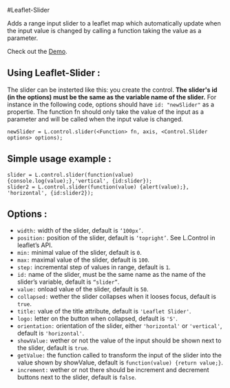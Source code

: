 #Leaflet-Slider

Adds a range input slider to a leaflet map which automatically update when the input value is changed by calling a function taking the value as a parameter.

Check out the [Demo](http://eclipse1979.github.io/leaflet.slider/example/leaflet-slider.html).

## Using Leaflet-Slider :

The slider can be insterted like this: you create the control. **The slider's id (in the options) must be the same as the variable name of the slider.** For instance in the following code, options should have `id: "newSlider"` as a propertie. The function fn should only take the value of the input as a parameter and will be called when the input value is changed.

    newSlider = L.control.slider(<Function> fn, axis, <Control.Slider options> options);


## Simple usage example :

    slider = L.control.slider(function(value) {console.log(value);},'vertical', {id:slider});
    slider2 = L.control.slider(function(value) {alert(value);}, 'horizontal', {id:slider2});



## Options :
* `width:` width of the slider, default is `‘100px’`.
* `position:` position of the slider, default is `‘topright’`. See L.Control in leaflet’s API.
* `min:` minimal value of the slider, default is `0`.
* `max:` maximal value of the slider, default is `100`.
* `step:` incremental step of values in range, default is `1`.
* `id:` name of the slider, must be the same name as the name of the slider’s variable, default is `“slider”`.
* `value:` onload value of the slider, default is `50`.
* `collapsed:` wether the slider collapses when it looses focus, default is `true`.
* `title:` value of the title attribute, default is `'Leaflet Slider'`.
* `logo:` letter on the button when collapsed, default is `'S'`.
* `orientation:` orientation of the slider, either `'horizontal'` or `'vertical'`, default is `'horizontal'`.
* `showValue:` wether or not the value of the input should be shown next to the slider, default is `true`.
* `getValue:` the function called to transform the input of the slider into the value shown by showValue, default is `function(value) {return value;}`.
* `increment:` wether or not there should be increment and decrement buttons next to the slider, default is `false`.
